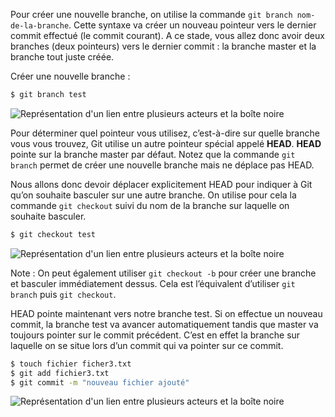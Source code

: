 Pour créer une nouvelle branche, on utilise la commande ```git branch nom-de-la-branche```. Cette syntaxe va créer un nouveau pointeur vers le dernier commit effectué (le commit courant). A ce stade, vous allez donc avoir deux branches (deux pointeurs) vers le dernier commit : la branche master et la branche tout juste créée.

Créer une nouvelle branche :

```bash
$ git branch test
```

![Représentation d'un lien entre plusieurs acteurs et la boîte noire](https://raw.githubusercontent.com/Microleadoff/content/master/lang/fr/courses/Ing%C3%A9nierie/Versionning/GIT/courses/0270%20-%20Cr%C3%A9er%20une%20nouvelle%20branche/images/representation-lien-entre-plusieurs-branches.png)

Pour déterminer quel pointeur vous utilisez, c’est-à-dire sur quelle branche vous vous trouvez, Git utilise un autre pointeur spécial appelé **HEAD**. **HEAD** pointe sur la branche master par défaut. Notez que la commande ```git branch``` permet de créer une nouvelle branche mais ne déplace pas HEAD.

Nous allons donc devoir déplacer explicitement HEAD pour indiquer à Git qu’on souhaite basculer sur une autre branche. On utilise pour cela la commande ```git checkout``` suivi du nom de la branche sur laquelle on souhaite basculer.

```bash
$ git checkout test
```

![Représentation d'un lien entre plusieurs acteurs et la boîte noire](branche-2-image-à-remplacer)

Note : On peut également utiliser ```git checkout -b``` pour créer une branche et basculer immédiatement dessus. Cela est l’équivalent d’utiliser ```git branch``` puis ```git checkout```.

HEAD pointe maintenant vers notre branche test. Si on effectue un nouveau commit, la branche test va avancer automatiquement tandis que master va toujours pointer sur le commit précédent. C’est en effet la branche sur laquelle on se situe lors d’un commit qui va pointer sur ce commit.

```bash
$ touch fichier ficher3.txt
$ git add fichier3.txt
$ git commit -m "nouveau fichier ajouté"
```

![Représentation d'un lien entre plusieurs acteurs et la boîte noire](branche-3-image-à-remplacer)